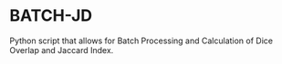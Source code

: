 # BATCH-JD
Python script that allows for Batch Processing and Calculation of Dice Overlap and Jaccard Index.
